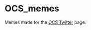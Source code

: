 # OCS_memes

Memes made for the <a href="https://twitter.com/OpenCaseStudies" target="_blank">OCS Twitter</a> page.

